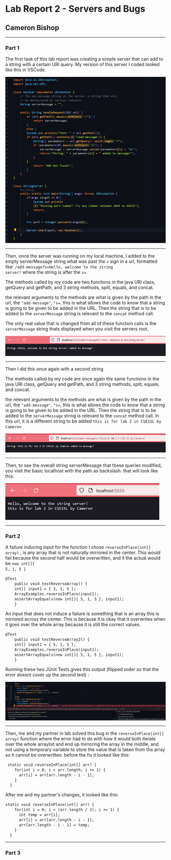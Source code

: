 # Lab Report 2 - Servers and Bugs 
## Cameron Bishop
---
### Part 1
The first task of this lab report was creating a simple server that can add to a string with a certain URI query. My version of this server I coded looked like this in VSCode.  

![Image](pictures/StringServer.png)
  
---
Then, once the server was running on my local machine, I added to the empty serverMessage string what was past the <code>=</code> sign in a url, formatted like: <code>/add-message?s=Hello, welcome to the string server!</code> where the string is after the <code>s=</code>.  

The methods called by my code are two functions in the java URI class, getQuery and getPath, and 3 string methods, split, equals, and concat.   

the relevant arguments to the methods are what is given by the path in the url, the <code>"add-message"</code>, <code>"s=</code>, this is what allows the code to know that a string is going to be given to be added in the URL. Then the string that is to be added to the <code>serverMessage</code> string is relevant to the <code>concat</code> method call.  

The only real value that is changed from all of these function calls is the <code>serverMessage</code> string thats displayed when you visit the servers root. 

![Image](pictures/StringServer1stadd.png)

---
Then I did this once again with a second string

The methods called by my code are once again the same functions in the java URI class, getQuery and getPath, and 3 string methods, split, equals, and concat.

the relevant arguments to the methods are what is given by the path in the url, the <code>"add-message"</code>, <code>"s=</code>, this is what allows the code to know that a string is going to be given to be added in the URL. Then the string that is to be added to the <code>serverMessage</code> string is relevant to the <code>concat</code> method call. In this url, it is a different string to be added <code>this is for lab 2 in CSE15L by Cameron</code> 


![Image](pictures/StringServer2ndadd.png)

---

Then, to see the overall string serverMessage that these queries modified, you visit the basic localhost with the path as backslash. that will look like this:    

![Image](pictures/StringServerResult.png)

---
### Part 2
A failure inducing input for the function I chose <code>reverseInPlace(int[] array)</code> , is any array that is not naturally mirrored in the center. This would fail because the second half would be overwritten, and it the actual would be <code>new int[]{ 5, 1, 5 }</code>  

```
@Test 
	public void testReverseArray() {
    int[] input1 = { 3, 1, 5 };
    ArrayExamples.reverseInPlace(input1);
    assertArrayEquals(new int[]{ 5, 1, 3 }, input1);
	}
```
An input that does not induce a failure is something that is an array this is mirrored across the center. This is because it is okay that it overwrites when it goes over the whole array because it is still the correct values.  

```
@Test 
	public void testReverseArray2() {
    int[] input1 = { 5, 1, 5 };
    ArrayExamples.reverseInPlace(input1);
    assertArrayEquals(new int[]{ 5, 1, 5 }, input1);
	}
```
Running these two JUnit Tests gives this output (flipped order so that the error doesnt cover up the second test) :  

![Image](pictures/ReverseInPlaceError.png)  

---
Then, me and my partner in lab solved this bug in the <code>reverseInPlace(int[] array)</code> function where the error had to do with how it would both iterate over the whole arraylist and end up mirroring the array in the middle, and not using a temporary variable to store the value that is taken from the array so it cannot be overwritten. before the fix it looked like this:  

```
 static void reverseInPlace(int[] arr) {
    for(int i = 0; i < arr.length; i += 1) {
      arr[i] = arr[arr.length - i - 1];
    }
  }
```
  
After me and my partner's changes, it looked like this:  
```
static void reverseInPlace(int[] arr) {
    for(int i = 0; i < (arr.length / 2); i += 1) {
      int temp = arr[i];
      arr[i] = arr[arr.length - i - 1];
      arr[arr.length - i - 1] = temp;
    }
  }
```
---
### Part 3




